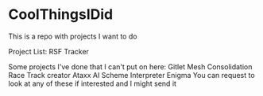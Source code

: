 # CoolThingsIDid
This is a repo with projects I want to do

Project List:
RSF Tracker

Some projects I've done that I can't put on here:
Gitlet
Mesh Consolidation
Race Track creator
Ataxx AI
Scheme Interpreter
Enigma
You can request to look at any of these if interested and I might send it